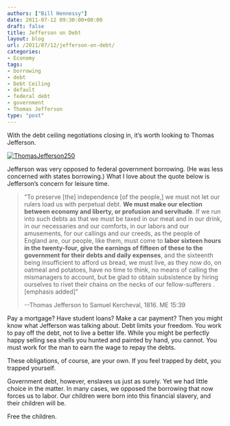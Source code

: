 ```yaml
---
authors: ["Bill Hennessy"]
date: 2011-07-12 09:30:00+00:00
draft: false
title: Jefferson on Debt
layout: blog
url: /2011/07/12/jefferson-on-debt/
categories:
- Economy
tags:
- borrowing
- debt
- Debt Ceiling
- default
- federal debt
- government
- Thomas Jefferson
type: "post"
---
```


With the debt ceiling negotiations closing in, it’s worth looking to Thomas Jefferson. 

[![ThomasJefferson250](https://hennessysview.com/wp-content/uploads/2011/07/ThomasJefferson250_thumb.jpg)
](https://hennessysview.com/wp-content/uploads/2011/07/ThomasJefferson250.jpg)

Jefferson was very opposed to federal government borrowing. (He was less concerned with states borrowing.) What I love about the quote below is Jefferson’s concern for leisure time. 



>   "To preserve [the] independence [of the people,] we must not let our rulers load us with perpetual debt. **We must make our election between economy and liberty, or profusion and servitude**. If we run into such debts as that we must be taxed in our meat and in our drink, in our necessaries and our comforts, in our labors and our amusements, for our callings and our creeds, as the people of England are, our people, like them, must come to **labor sixteen hours in the twenty-four, give the earnings of fifteen of these to the government for their debts and daily expenses**, and the sixteenth being insufficient to afford us bread, we must live, as they now do, on oatmeal and potatoes, have no time to think, no means of calling the mismanagers to account, but be glad to obtain subsistence by hiring ourselves to rivet their chains on the necks of our fellow-sufferers . [emphasis added]"    
> 
> --Thomas Jefferson to Samuel Kercheval, 1816. ME 15:39 
> 
> 





Pay a mortgage? Have student loans? Make a car payment? Then you might know what Jefferson was talking about. Debt limits your freedom. You work to pay off the debt, not to live a better life. While you might be perfectly happy selling sea shells you hunted and painted by hand, you cannot. You must work for the man to earn the wage to repay the debts. 

These obligations, of course, are your own. If you feel trapped by debt, you trapped yourself.

Government debt, however, enslaves us just as surely. Yet we had little choice in the matter. In many cases, we opposed the borrowing that now forces us to labor. Our children were born into this financial slavery, and their children will be. 

Free the children.
